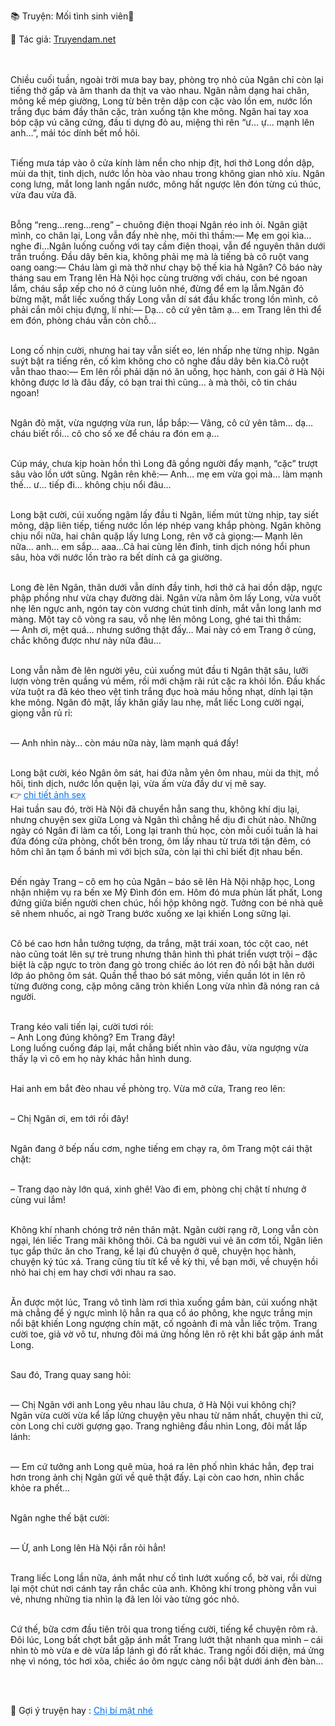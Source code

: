 📚 Truyện: Mối tình sinh viên🔞 
<br>
<p>📖 Tác giả: <a href="https://truyendam.net" target="_blank" title="Truyện sex người lớn, truyện 18+ tại Truyendam.net">Truyendam.net</a></p>
<br></br>
<!-- Truyện sex tam giác sinh viên, xuất hiện em họ, mồi drama, va chạm phòng trọ, chemistry ngầm, escalation flagship, motif gái tỉnh lẻ lên Hà Nội, truyện sex cực phẩm Truyendam.net -->
Chiều cuối tuần, ngoài trời mưa bay bay, phòng trọ nhỏ của Ngân chỉ còn lại tiếng thở gấp và âm thanh da thịt va vào nhau. Ngân nằm dạng hai chân, mông kề mép giường, Long từ bên trên dập con cặc vào lồn em, nước lồn trắng đục bám đầy thân cặc, tràn xuống tận khe mông. Ngân hai tay xoa bóp cặp vú căng cứng, đầu ti dựng đỏ au, miệng thì rên “ư... ự... mạnh lên anh…”, mái tóc dính bết mồ hôi.<br></br>

Tiếng mưa táp vào ô cửa kính làm nền cho nhịp địt, hơi thở Long dồn dập, mùi da thịt, tinh dịch, nước lồn hòa vào nhau trong không gian nhỏ xíu. Ngân cong lưng, mắt long lanh ngấn nước, mông hất ngược lên đón từng cú thúc, vừa đau vừa đã.<br></br>

Bỗng “reng...reng...reng” – chuông điện thoại Ngân réo inh ỏi. Ngân giật mình, co chân lại, Long vẫn đẩy nhè nhẹ, môi thì thầm:— Mẹ em gọi kìa… nghe đi…Ngân luống cuống với tay cầm điện thoại, vẫn để nguyên thân dưới trần truồng. Đầu dây bên kia, không phải mẹ mà là tiếng bà cô ruột vang oang oang:— Cháu làm gì mà thở như chạy bộ thế kia hả Ngân? Cô báo này tháng sau em Trang lên Hà Nội học cùng trường với cháu, con bé ngoan lắm, cháu sắp xếp cho nó ở cùng luôn nhé, đừng để em lạ lẫm.Ngân đỏ bừng mặt, mắt liếc xuống thấy Long vẫn dí sát đầu khấc trong lồn mình, cô phải cắn môi chịu đựng, lí nhí:— Dạ… cô cứ yên tâm ạ… em Trang lên thì để em đón, phòng cháu vẫn còn chỗ…<br></br>

Long cố nhịn cười, nhưng hai tay vẫn siết eo, lén nhấp nhẹ từng nhịp. Ngân suýt bật ra tiếng rên, cố kìm không cho cô nghe đầu dây bên kia.Cô ruột vẫn thao thao:— Em lên rồi phải dặn nó ăn uống, học hành, con gái ở Hà Nội không được lơ là đâu đấy, có bạn trai thì cũng… à mà thôi, cô tin cháu ngoan!<br></br>

Ngân đỏ mặt, vừa ngượng vừa run, lắp bắp:— Vâng, cô cứ yên tâm… dạ… cháu biết rồi… cô cho số xe để cháu ra đón em ạ…<br></br>

Cúp máy, chưa kịp hoàn hồn thì Long đã gồng người đẩy mạnh, “cặc” trượt sâu vào lồn ướt sũng. Ngân rên khẽ:— Anh… mẹ em vừa gọi mà… làm mạnh thế… ư… tiếp đi… không chịu nổi đâu…<br></br>

Long bật cười, cúi xuống ngậm lấy đầu ti Ngân, liếm mút từng nhịp, tay siết mông, dập liên tiếp, tiếng nước lồn lép nhép vang khắp phòng. Ngân không chịu nổi nữa, hai chân quặp lấy lưng Long, rên vỡ cả giọng:— Mạnh lên nữa… anh… em sắp… aaa…Cả hai cùng lên đỉnh, tinh dịch nóng hổi phun sâu, hòa với nước lồn trào ra bết dính cả ga giường.<br></br>

Long đè lên Ngân, thân dưới vẫn dính đầy tinh, hơi thở cả hai dồn dập, ngực phập phồng như vừa chạy đường dài. Ngân vừa nằm ôm lấy Long, vừa vuốt nhẹ lên ngực anh, ngón tay còn vương chút tinh dính, mắt vẫn long lanh mơ màng. Một tay cô vòng ra sau, vỗ nhẹ lên mông Long, ghé tai thì thầm:<br>
— Anh ơi, mệt quá… nhưng sướng thật đấy… Mai này có em Trang ở cùng, chắc không được như này nữa đâu…<br></br>

Long vẫn nằm đè lên người yêu, cúi xuống mút đầu ti Ngân thật sâu, lưỡi lượn vòng trên quầng vú mềm, rồi mới chậm rãi rút cặc ra khỏi lồn. Đầu khấc vừa tuột ra đã kéo theo vệt tinh trắng đục hoà máu hồng nhạt, dính lại tận khe mông. Ngân đỏ mặt, lấy khăn giấy lau nhẹ, mắt liếc Long cười ngại, giọng vẫn rủ rỉ:<br></br>

— Anh nhìn này… còn máu nữa này, làm mạnh quá đấy!<br></br>

Long bật cười, kéo Ngân ôm sát, hai đứa nằm yên ôm nhau, mùi da thịt, mồ hôi, tinh dịch, nước lồn quện lại, vừa ấm vừa đầy dư vị mê say.
<br>👉 <a href="https://anhsexviet.info" 
     target="_blank" 
     title="ảnh sex người lớn, ảnh sex 18+ tại anhsexviet.info"
     style="text-decoration: underline; color: #0070f3;">
    chi tiết ảnh sex
  </a>
  </br>
Hai tuần sau đó, trời Hà Nội đã chuyển hẳn sang thu, không khí dịu lại, nhưng chuyện sex giữa Long và Ngân thì chẳng hề dịu đi chút nào. Những ngày có Ngân đi làm ca tối, Long lại tranh thủ học, còn mỗi cuối tuần là hai đứa đóng cửa phòng, chốt bên trong, ôm lấy nhau từ trưa tới tận đêm, có hôm chỉ ăn tạm ổ bánh mì với bịch sữa, còn lại thì chỉ biết địt nhau bến.<br></br>

Đến ngày Trang – cô em họ của Ngân – báo sẽ lên Hà Nội nhập học, Long nhận nhiệm vụ ra bến xe Mỹ Đình đón em. Hôm đó mưa phùn lất phất, Long đứng giữa biển người chen chúc, hồi hộp không ngờ. Tưởng con bé nhà quê sẽ nhem nhuốc, ai ngờ Trang bước xuống xe lại khiến Long sững lại.<br></br>

Cô bé cao hơn hẳn tưởng tượng, da trắng, mặt trái xoan, tóc cột cao, nét nào cũng toát lên sự trẻ trung nhưng thân hình thì phát triển vượt trội – đặc biệt là cặp ngực to tròn đang gò trong chiếc áo lót ren đỏ nổi bật hằn dưới lớp áo phông ôm sát. Quần thể thao bó sát mông, viền quần lót in lên rõ từng đường cong, cặp mông căng tròn khiến Long vừa nhìn đã nóng ran cả người.<br></br>

Trang kéo vali tiến lại, cười tươi rói:<br>
– Anh Long đúng không? Em Trang đây!<br>
Long luống cuống đáp lại, mắt chẳng biết nhìn vào đâu, vừa ngượng vừa thấy lạ vì cô em họ này khác hẳn hình dung.<br></br>

Hai anh em bắt đèo nhau về phòng trọ. Vừa mở cửa, Trang reo lên: <br></br>

– Chị Ngân ơi, em tới rồi đây!<br></br>

Ngân đang ở bếp nấu cơm, nghe tiếng em chạy ra, ôm Trang một cái thật chặt:<br></br>

– Trang dạo này lớn quá, xinh ghê! Vào đi em, phòng chị chật tí nhưng ở cùng vui lắm!<br></br>

Không khí nhanh chóng trở nên thân mật. Ngân cười rạng rỡ, Long vẫn còn ngại, lén liếc Trang mãi không thôi. Cả ba người vui vẻ ăn cơm tối, Ngân liên tục gắp thức ăn cho Trang, kể lại đủ chuyện ở quê, chuyện học hành, chuyện ký túc xá. Trang cũng tíu tít kể về kỳ thi, về bạn mới, về chuyện hồi nhỏ hai chị em hay chơi với nhau ra sao.<br></br>

Ăn được một lúc, Trang vô tình làm rơi thìa xuống gầm bàn, cúi xuống nhặt mà chẳng để ý ngực mình lộ hẳn ra qua cổ áo phông, khe ngực trắng mịn nổi bật khiến Long ngượng chín mặt, cố ngoảnh đi mà vẫn liếc trộm. Trang cười toe, giả vờ vô tư, nhưng đôi má ửng hồng lên rõ rệt khi bắt gặp ánh mắt Long.<br></br>

Sau đó, Trang quay sang hỏi:<br></br>

— Chị Ngân với anh Long yêu nhau lâu chưa, ở Hà Nội vui không chị?<br>
Ngân vừa cười vừa kể lấp lửng chuyện yêu nhau từ năm nhất, chuyện thi cử, còn Long chỉ cười gượng gạo. Trang nghiêng đầu nhìn Long, đôi mắt lấp lánh:<br></br>

— Em cứ tưởng anh Long quê mùa, hoá ra lên phố nhìn khác hẳn, đẹp trai hơn trong ảnh chị Ngân gửi về quê thật đấy. Lại còn cao hơn, nhìn chắc khỏe ra phết…<br></br>

Ngân nghe thế bật cười:<br></br>

— Ừ, anh Long lên Hà Nội rắn rỏi hẳn!<br></br>

Trang liếc Long lần nữa, ánh mắt như cố tình lướt xuống cổ, bờ vai, rồi dừng lại một chút nơi cánh tay rắn chắc của anh. Không khí trong phòng vẫn vui vẻ, nhưng những tia nhìn lạ đã len lỏi vào từng góc nhỏ.<br></br>

Cứ thế, bữa cơm đầu tiên trôi qua trong tiếng cười, tiếng kể chuyện rôm rả. Đôi lúc, Long bất chợt bắt gặp ánh mắt Trang lướt thật nhanh qua mình – cái nhìn tò mò vừa e dè vừa lấp lánh gì đó rất khác. Trang ngồi đối diện, má ửng nhẹ vì nóng, tóc hơi xõa, chiếc áo ôm ngực càng nổi bật dưới ánh đèn bàn...
<!-- Từ khóa: truyện sex vợ nhân viên, vợ làm sales bất động sản, truyện ngoại tình lén lút, truyện sex hay nhất, sex xếp chén vợ nhân viên, truyện sex ép buộc, truyện 18+, truyện người lớn đặc sắc, đọc truyện sex miễn phí tại Truyendam.net -->
<br></br>
<p>
  📢 Gợi ý truyện hay : 
  <a href="https://truyendam.net/truyen/chi-bi-mat-nhe" 
     target="_blank" 
     title="Truyện sex người lớn, truyện 18+ tại Truyendam.net"
     style="text-decoration: underline; color: #0070f3;"
  >
    Chị bí mật nhé
  </a>
</p>